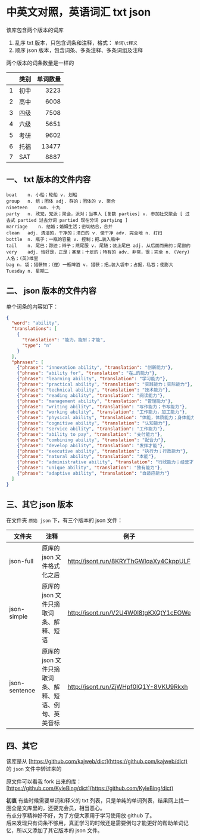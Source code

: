 # 中英文对照，英语词汇 txt json

该库包含两个版本的词库
1. 乱序 txt 版本，只包含词条和注释，格式： `单词\t释义`
2. 顺序 json 版本，包含词条、多条注释、多条词组及注释

两个版本的词条数量是一样的

| | 类别 | 单词数量|
| ---|---|---:|
| 1 | 初中  | 3223 |
| 2 | 高中  | 6008 |
| 3 | 四级  | 7508 |
| 4 | 六级  | 5651 |
| 5 | 考研  | 9602 |
| 6 | 托福  | 13477 |
| 7 | SAT |  8887 |

## 一、 txt 版本的文件内容

```
boat	n. 小船；轮船 v. 划船
group	n. 组；团体 adj. 群的；团体的 v. 聚合
nineteen	num. 十九
party	n. 政党，党派；聚会，派对；当事人 [复数 parties] v. 参加社交聚会 [ 过去式 partied 过去分词 partied 现在分词 partying ]
marriage	n. 结婚；婚姻生活；密切结合，合并
clean	adj. 清洁的，干净的；清白的 v. 使干净 adv. 完全地 n. 打扫
bottle	n. 瓶子；一瓶的容量 v. 控制；把…装入瓶中
tail	n. 尾巴；踪迹；辫子；燕尾服 v. 尾随；装上尾巴 adj. 从后面而来的；尾部的
very	adj. 恰好是，正是；甚至；十足的；特有的 adv. 非常，很；完全 n. (Very)人名；(英)维里
bag	n. 袋；猎获物；（俚）一瓶啤酒 v. 猎获；把…装入袋中；占据，私吞；使膨大
Tuesday	n. 星期二
```

## 二、 json 版本的文件内容

单个词条的内容如下：

```json
{
  "word": "ability",
  "translations": [
    {
      "translation": "能力，能耐；才能",
      "type": "n"
    }
  ],
  "phrases": [
    {"phrase": "innovation ability", "translation": "创新能力"}, 
    {"phrase": "ability for", "translation": "在…的能力"}, 
    {"phrase": "learning ability", "translation": "学习能力"}, 
    {"phrase": "practical ability", "translation": "实践能力；实际能力"}, 
    {"phrase": "technical ability", "translation": "技术能力"}, 
    {"phrase": "reading ability", "translation": "阅读能力"}, 
    {"phrase": "management ability", "translation": "管理能力"}, 
    {"phrase": "writing ability", "translation": "写作能力；书写能力"}, 
    {"phrase": "working ability", "translation": "工作能力，加工能力"}, 
    {"phrase": "physical ability", "translation": "体能，体质能力；身体能力"}, 
    {"phrase": "cognitive ability", "translation": "认知能力"}, 
    {"phrase": "service ability", "translation": "工作能力"}, 
    {"phrase": "ability to pay", "translation": "支付能力"}, 
    {"phrase": "combining ability", "translation": "配合力"}, 
    {"phrase": "develop ability", "translation": "发挥才能"}, 
    {"phrase": "executive ability", "translation": "执行力；行政能力"}, 
    {"phrase": "natural ability", "translation": "本能"}, 
    {"phrase": "administrative ability", "translation": "行政能力；经营才能"}, 
    {"phrase": "unique ability", "translation": "独有能力"}, 
    {"phrase": "adaptive ability", "translation": "自适应能力"}
  ]
}
```


## 三、其它 json 版本

在文件夹 `原始 json` 下，有三个版本的 json 文件：

| 文件夹           | 注释                             | 例子                                     |
|---------------|--------------------------------|----------------------------------------|
| json-full     | 原库的 json 文件格式化之后               | http://jsont.run/8KRYThGWlqaXy4CkppULF |
| json-simple   | 原库的 json 文件只摘取词条、解释、短语         | http://jsont.run/V2U4W0l8tgKXQtY1cEOWe |
| json-sentence | 原库的 json 文件只摘取词条、解释、短语、例句、英美音标 | http://jsont.run/ZjWHpf0lQ1Y-8VKU9Rkxh |



## 四、其它

该库是从 [https://github.com/kajweb/dict](https://github.com/kajweb/dict) 的 `json` 文件中转过来的

原文件可以看我 fork 出来的库：  
[https://github.com/KyleBing/dict](https://github.com/KyleBing/dict)

**初衷**
有些时候需要单词和释义的 txt 列表，只是单纯的单词列表，结果网上找一圈全是文库里的，还要充会员，相当恶心。  
有点分享精神好不好，为了方便大家用于学习使用放 github 了。  
后来发现只有词条不够用，真正学习的时候还是需要例句才能更好的帮助单词记忆，所以又添加了其它版本的 json 文件。
